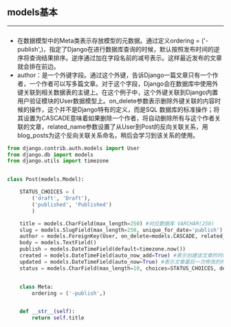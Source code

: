 ## models基本
---
###
- 在数据模型中的Meta类表示存放模型的元数据。通过定义ordering = ('-publish',)，指定了Django在进行数据库查询的时候，默认按照发布时间的逆序将查询结果排序。逆序通过加在字段名前的减号表示。这样最近发布的文章就会排在前边。
- author：是一个外键字段。通过这个外键，告诉Django一篇文章只有一个作者，一个作者可以写多篇文章。对于这个字段，Django会在数据库中使用外键关联到相关数据表的主键上。在这个例子中，这个外键关联到Django内置用户验证模块的User数据模型上。on_delete参数表示删除外键关联的内容时候的操作，这个并不是Django特有的定义，而是SQL 数据库的标准操作；将其设置为CASCADE意味着如果删除一个作者，将自动删除所有与这个作者关联的文章，related_name参数设置了从User到Post的反向关联关系，用blog_posts为这个反向关联关系命名，稍后会学习到该关系的使用。
```python
from django.contrib.auth.models import User
from django.db import models
from django.utils import timezone


class Post(models.Model):

    STATUS_CHOICES = (
        ('draft', 'Draft'), 
        ('published', 'Published')
        )

    title = models.CharField(max_length=250) #对应数据库 VARCHAR(250)
    slug = models.SlugField(max_length=250, unique_for_date='publish')
    author = models.ForeignKey(User, on_delete=models.CASCADE, related_name='blog_posts')
    body = models.TextField()
    publish = models.DateTimeField(default=timezone.now())
    created = models.DateTimeField(auto_now_add=True) #表示创建该文章的时间。auto_now_add表示当创建一行数据的时候，自动用创建数据的时间填充。
    updated = models.DateTimeField(auto_now=True) #表示文章最后一次修改的时间，auto_now表示每次更新数据的时候，都会用当前的时间填充该字段
    status = models.CharField(max_length=10, choices=STATUS_CHOICES, default='draft')


    class Meta:
        ordering = ('-publish',)


    def __str__(self):
        return self.title
```
